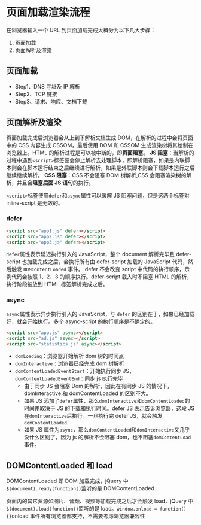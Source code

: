 # 页面加载渲染流程

在浏览器输入一个 URL 到页面加载完成大概分为以下几大步骤：

1. 页面加载
2. 页面解析及渲染

## 页面加载

- Step1、DNS 寻址及 IP 解析
- Step2、TCP 链接
- Step3、请求、响应、文档下载

## 页面解析及渲染

页面加载完成后浏览器会从上到下解析文档生成 DOM，在解析的过程中会将页面中的 CSS 内容生成 CSSOM，最后使用 DOM 和 CSSOM 生成渲染树将其绘制在浏览器上。HTML 的解析过程是可以被中断的，即**页面阻塞**。
**JS 阻塞**：当解析的过程中遇到`<script>`标签便会停止解析去处理脚本，即解析阻塞，如果是内联脚本则会在脚本运行结束之后继续进行解析，如果是外联脚本则会下载脚本运行之后继续继续解析。
**CSS 阻塞**：CSS 不会阻塞 DOM 树解析,CSS 会阻塞渲染树的解析，并且会**阻塞后面 JS 语句**的执行。

`<script>`标签使用`defer`和`async`属性可以缓解 JS 阻塞问题，但是这两个标签对 inline-script 是无效的。

### defer

```HTML
<script src="app1.js" defer></script>
<script src="app2.js" defer></script>
<script src="app3.js" defer></script>
```

`defer`属性表示延迟执行引入的 JavaScript，整个 document 解析完毕且 defer-script 也加载完成之后，会执行所有由 defer-script 加载的 JavaScript 代码，然后触发 `DOMContentLoaded` 事件。
defer 不会改变 script 中代码的执行顺序，示例代码会按照 1、2、3 的顺序执行。defer-script 载入时不阻塞 HTML 的解析，执行阶段被放到 HTML 标签解析完成之后。

### async

`async`属性表示异步执行引入的 JavaScript，与 `defer` 的区别在于，如果已经加载好，就会开始执行。多个 async-script 的执行顺序是不确定的。

```html
<script src="app.js" async></script>
<script src="ad.js" async></script>
<script src="statistics.js" async></script>
```

- `domLoading`：浏览器开始解析 dom 树的时间点
- `domInteractive`：浏览器已经完成 dom 树解析
- `domContentLoadedEventStart`：开始执行同步 JS，`domContentLoadedEventEnd`：同步 js 执行完毕
  - 由于同步 JS 会阻塞 Dom 的解析，因此在有同步 JS 的情况下，domInteractive 和 domContentLoaded 的区别不大。
  - 如果 JS 添加了`defer`属性，那么`domInteractive`和`domContentLoaded`的时间差取决于 JS 的下载和执行时间。defer JS 表示告诉浏览器，这段 JS 在`domInteractive`后执行。一旦执行完 defer JS，就会触发`domContentLoaded`.
  - 如果 JS 属性为`async`，那么`domContentLoaded`和`domInteractive`又几乎没什么区别了，因为 js 的解析不会阻塞 dom，也不阻塞`domContentLoad`事件。

## DOMContentLoaded 和 load

DOMContentLoaded 即 DOM 加载完成，jQuery 中`$(document).ready(function()`监听的是 DOMContentLoaded

页面内的其它资源如图片、音频、视频等加载完成之后才会触发 load，jQuery 中`$(document).load(function()`监听的是 load。`window.onload = function(){}`onload 事件所有浏览器都支持，不需要考虑浏览器兼容性
